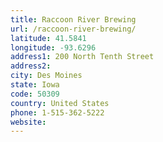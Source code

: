 ```yaml
---
title: Raccoon River Brewing
url: /raccoon-river-brewing/
latitude: 41.5841
longitude: -93.6296
address1: 200 North Tenth Street
address2: 
city: Des Moines
state: Iowa
code: 50309
country: United States
phone: 1-515-362-5222
website: 
---
```


